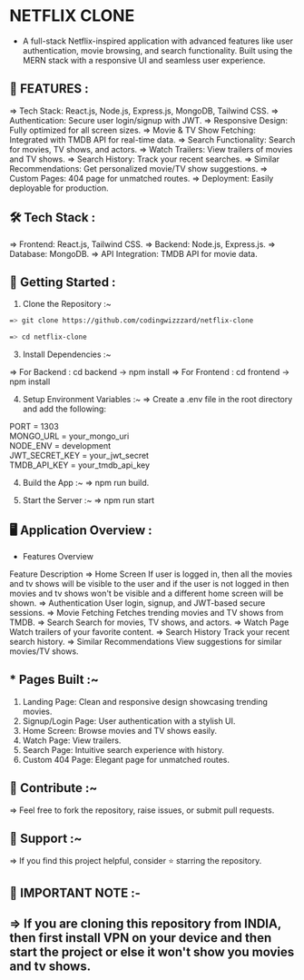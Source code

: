 # NETFLIX CLONE

* A full-stack Netflix-inspired application with advanced features like user authentication, movie browsing, and search functionality. Built using the MERN stack with a responsive UI and seamless user experience.

## 🌟 FEATURES :

=> Tech Stack: React.js, Node.js, Express.js, MongoDB, Tailwind CSS.
=> Authentication: Secure user login/signup with JWT.
=> Responsive Design: Fully optimized for all screen sizes.
=> Movie & TV Show Fetching: Integrated with TMDB API for real-time data.
=> Search Functionality: Search for movies, TV shows, and actors.
=> Watch Trailers: View trailers of movies and TV shows.
=> Search History: Track your recent searches.
=> Similar Recommendations: Get personalized movie/TV show suggestions.
=> Custom Pages: 404 page for unmatched routes.
=> Deployment: Easily deployable for production.

## 🛠️ Tech Stack :

=> Frontend: React.js, Tailwind CSS.
=> Backend: Node.js, Express.js.
=> Database: MongoDB.
=> API Integration: TMDB API for movie data.

## 🚀 Getting Started :

1. Clone the Repository :~
  ```bash
=> git clone https://github.com/codingwizzzard/netflix-clone
```
 ```bash
=> cd netflix-clone
```

3. Install Dependencies :~
   
=> For Backend : cd backend -> npm install
=> For Frontend : cd frontend -> npm install

4. Setup Environment Variables :~
=> Create a .env file in the root directory and add the following:

PORT = 1303  
MONGO_URL = your_mongo_uri  
NODE_ENV = development  
JWT_SECRET_KEY = your_jwt_secret  
TMDB_API_KEY = your_tmdb_api_key  

4. Build the App :~
=> npm run build.

5. Start the Server :~
=> npm run start

## 🖥️ Application Overview :
* Features Overview 


Feature	Description
=> Home Screen               If user is logged in, then all the movies and tv shows will be visible to the user and if the user is not logged in then movies and tv shows won't be visible and a different home screen will be shown.
=> Authentication	           User login, signup, and JWT-based secure sessions.
=> Movie Fetching	           Fetches trending movies and TV shows from TMDB.
=> Search	                   Search for movies, TV shows, and actors.
=> Watch Page	               Watch trailers of your favorite content.
=> Search History	           Track your recent search history.
=> Similar                   Recommendations View suggestions for similar movies/TV shows.

## * Pages Built :~
1. Landing Page: Clean and responsive design showcasing trending movies.
2. Signup/Login Page: User authentication with a stylish UI.
3. Home Screen: Browse movies and TV shows easily.
4. Watch Page: View trailers.
5. Search Page: Intuitive search experience with history.
6. Custom 404 Page: Elegant page for unmatched routes.

## 👏 Contribute :~

=> Feel free to fork the repository, raise issues, or submit pull requests.

## 💬 Support :~

=> If you find this project helpful, consider ⭐ starring the repository.

## 📝 IMPORTANT NOTE :- 
## => If you are cloning this repository from INDIA, then first install VPN on your device and then start the project or else it won't show you movies and tv shows.
